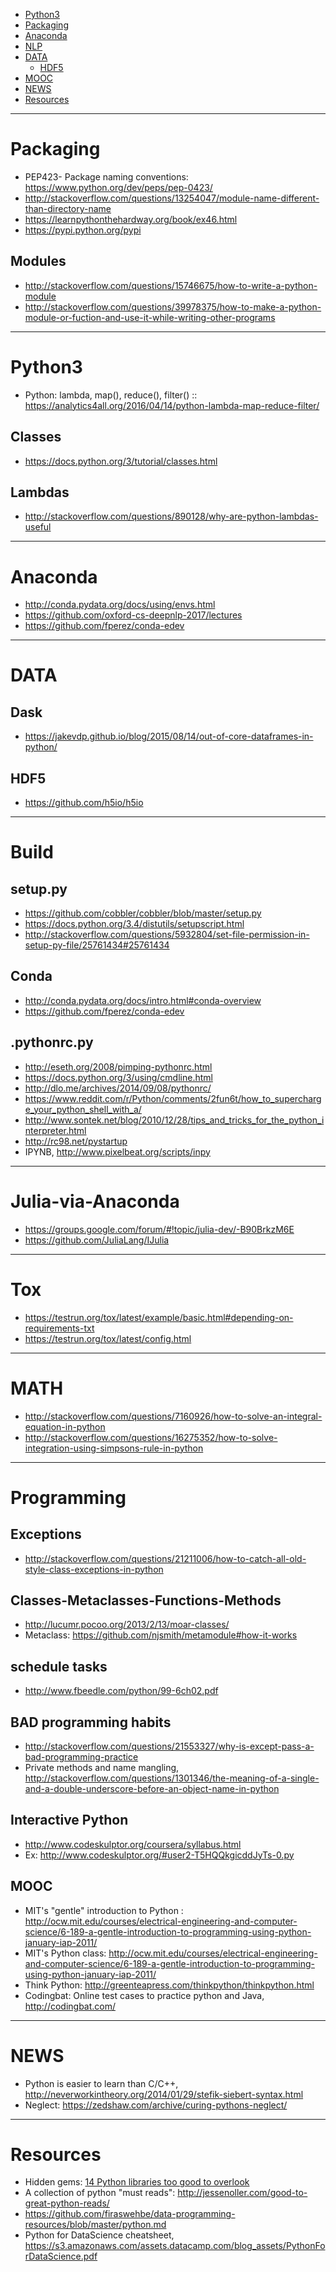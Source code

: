 + [Python3](#python3)
+ [Packaging](#packaging)
+ [Anaconda](#anaconda)
+ [NLP](#nlp)
+ [DATA](#data)
    + [HDF5](#hdf5)
+ [MOOC](#mooc)
+ [NEWS](#news)
+ [Resources](#resources)

----

# Packaging
+ PEP423- Package naming conventions: https://www.python.org/dev/peps/pep-0423/
+ http://stackoverflow.com/questions/13254047/module-name-different-than-directory-name
+ https://learnpythonthehardway.org/book/ex46.html
+ https://pypi.python.org/pypi

## Modules
+ http://stackoverflow.com/questions/15746675/how-to-write-a-python-module
+ http://stackoverflow.com/questions/39978375/how-to-make-a-python-module-or-fuction-and-use-it-while-writing-other-programs

----

# Python3
+ Python: lambda, map(), reduce(), filter() :: https://analytics4all.org/2016/04/14/python-lambda-map-reduce-filter/

## Classes
+ https://docs.python.org/3/tutorial/classes.html

## Lambdas
+ http://stackoverflow.com/questions/890128/why-are-python-lambdas-useful

----

# Anaconda
+ http://conda.pydata.org/docs/using/envs.html
+ https://github.com/oxford-cs-deepnlp-2017/lectures
+ https://github.com/fperez/conda-edev

----

# DATA

## Dask
+ https://jakevdp.github.io/blog/2015/08/14/out-of-core-dataframes-in-python/

## HDF5
+ https://github.com/h5io/h5io

----

# Build

## setup.py
+ https://github.com/cobbler/cobbler/blob/master/setup.py
+ https://docs.python.org/3.4/distutils/setupscript.html
+ http://stackoverflow.com/questions/5932804/set-file-permission-in-setup-py-file/25761434#25761434

## Conda
+ http://conda.pydata.org/docs/intro.html#conda-overview
+ https://github.com/fperez/conda-edev

## .pythonrc.py
+ http://eseth.org/2008/pimping-pythonrc.html
+ https://docs.python.org/3/using/cmdline.html
+ http://dlo.me/archives/2014/09/08/pythonrc/
+ https://www.reddit.com/r/Python/comments/2fun6t/how_to_supercharge_your_python_shell_with_a/
+ http://www.sontek.net/blog/2010/12/28/tips_and_tricks_for_the_python_interpreter.html
+ http://rc98.net/pystartup
+ IPYNB, http://www.pixelbeat.org/scripts/inpy

----

# Julia-via-Anaconda
+ https://groups.google.com/forum/#!topic/julia-dev/-B90BrkzM6E
+ https://github.com/JuliaLang/IJulia

----

# Tox
+ https://testrun.org/tox/latest/example/basic.html#depending-on-requirements-txt
+ https://testrun.org/tox/latest/config.html

----

# MATH
+ http://stackoverflow.com/questions/7160926/how-to-solve-an-integral-equation-in-python
+ http://stackoverflow.com/questions/16275352/how-to-solve-integration-using-simpsons-rule-in-python

----

# Programming

## Exceptions
+ http://stackoverflow.com/questions/21211006/how-to-catch-all-old-style-class-exceptions-in-python

## Classes-Metaclasses-Functions-Methods
+ http://lucumr.pocoo.org/2013/2/13/moar-classes/
+ Metaclass: https://github.com/njsmith/metamodule#how-it-works

## schedule tasks
+ http://www.fbeedle.com/python/99-6ch02.pdf

## BAD programming habits
+ http://stackoverflow.com/questions/21553327/why-is-except-pass-a-bad-programming-practice
+ Private methods and name mangling, http://stackoverflow.com/questions/1301346/the-meaning-of-a-single-and-a-double-underscore-before-an-object-name-in-python

## Interactive Python
+ http://www.codeskulptor.org/coursera/syllabus.html
+ Ex:  http://www.codeskulptor.org/#user2-T5HQQkgicddJyTs-0.py

## MOOC
+ MIT's "gentle" introduction to Python : http://ocw.mit.edu/courses/electrical-engineering-and-computer-science/6-189-a-gentle-introduction-to-programming-using-python-january-iap-2011/
+ MIT's Python class: http://ocw.mit.edu/courses/electrical-engineering-and-computer-science/6-189-a-gentle-introduction-to-programming-using-python-january-iap-2011/
+ Think Python: http://greenteapress.com/thinkpython/thinkpython.html
+ Codingbat: Online test cases to practice python and Java, http://codingbat.com/

----

# NEWS
+ Python is easier to learn than C/C++, http://neverworkintheory.org/2014/01/29/stefik-siebert-syntax.html
+ Neglect: https://zedshaw.com/archive/curing-pythons-neglect/

----

# Resources
+ Hidden gems: [14 Python libraries too good to overlook](http://www.infoworld.com/article/3164409/application-development/hidden-gems-14-python-libraries-too-good-to-overlook.html)
+ A collection of python "must reads": http://jessenoller.com/good-to-great-python-reads/
+ https://github.com/firaswehbe/data-programming-resources/blob/master/python.md
+ Python for DataScience cheatsheet, https://s3.amazonaws.com/assets.datacamp.com/blog_assets/PythonForDataScience.pdf



